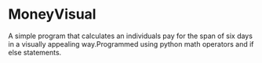 # MoneyVisual
 A simple program that calculates an individuals pay for the span of six days in a visually appealing way.Programmed using python math operators and if else statements.
